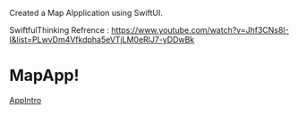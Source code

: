
Created a Map Alpplication using SwiftUI.


SwiftfulThinking
Refrence : https://www.youtube.com/watch?v=Jhf3CNs8I-I&list=PLwvDm4Vfkdpha5eVTjLM0eRlJ7-yDDwBk
# MapApp!
[AppIntro](https://user-images.githubusercontent.com/14803292/192059605-498ce540-c772-4a4a-90b3-031c97f03c09.gif)
